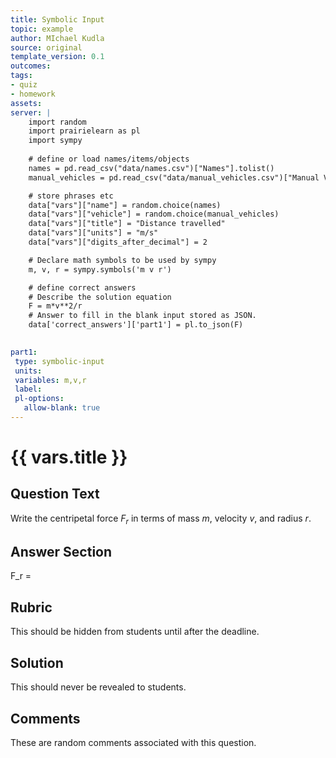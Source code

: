 ```yaml
---
title: Symbolic Input
topic: example
author: MIchael Kudla
source: original
template_version: 0.1
outcomes:
tags:
- quiz
- homework
assets:
server: |
    import random    
    import prairielearn as pl
    import sympy
    
    # define or load names/items/objects
    names = pd.read_csv("data/names.csv")["Names"].tolist()
    manual_vehicles = pd.read_csv("data/manual_vehicles.csv")["Manual Vehicles"].tolist()

    # store phrases etc
    data["vars"]["name"] = random.choice(names)
    data["vars"]["vehicle"] = random.choice(manual_vehicles)
    data["vars"]["title"] = "Distance travelled"
    data["vars"]["units"] = "m/s"
    data["vars"]["digits_after_decimal"] = 2

    # Declare math symbols to be used by sympy
    m, v, r = sympy.symbols('m v r')

    # define correct answers
    # Describe the solution equation
    F = m*v**2/r
    # Answer to fill in the blank input stored as JSON.
    data['correct_answers']['part1'] = pl.to_json(F)

    
part1:
 type: symbolic-input
 units: 
 variables: m,v,r
 label: 
 pl-options:
   allow-blank: true
---
```

# {{ vars.title }}

## Question Text

Write the centripetal force $F_r$ in terms of mass $m$, velocity $v$, and radius $r$.

## Answer Section

F_r =

## Rubric

This should be hidden from students until after the deadline.

## Solution

This should never be revealed to students.

## Comments

These are random comments associated with this question.
